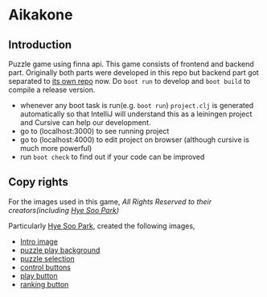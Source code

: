 # Aikakone

## Introduction

Puzzle game using finna api. This game consists of frontend and backend part.
Originally both parts were developed in this repo but backend part got separated to
[its own repo](https://github.com/wontheone1/aikakone-backend) now.
Do `boot run` to develop and `boot build` to compile a release version.

* whenever any boot task is run(e.g. `boot run`) `project.clj` is generated automatically
  so that IntelliJ will understand this as a leiningen project and Cursive can help our development.
* go to (localhost:3000) to see running project
* go to (localhost:4000) to edit project on browser (although cursive is much more powerful)
* run `boot check` to find out if your code can be improved

## Copy rights

For the images used in this game,
*All Rights Reserved to their creators(including [Hye Soo Park](https://www.linkedin.com/in/hyesoo-park-108719109/))*

Particularly [Hye Soo Park](https://github.com/flyjwayur), created the following images,

* [Intro image](https://github.com/wontheone1/aikakone/blob/master/resources/images/aikakone-intro.png)
* [puzzle play background](https://github.com/wontheone1/aikakone/blob/master/resources/images/puzzle-play-bg.png)
* [puzzle selection](https://github.com/wontheone1/aikakone/blob/master/resources/images/puzzle-selection-bg.png)
* [control buttons](https://github.com/wontheone1/aikakone/blob/master/resources/images/control-buttons.png)
* [play button](https://github.com/wontheone1/aikakone/blob/master/resources/images/play-button.png)
* [ranking button](https://github.com/wontheone1/aikakone/blob/master/resources/images/ranking.png)
